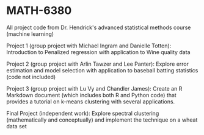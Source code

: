 # MATH-6380
All project code from Dr. Hendrick's advanced statistical methods course (machine learning)

Project 1 (group project with Michael Ingram and Danielle Totten):
  Introduction to Penalized regression with application to Wine quality data
 
Project 2 (group project with Arlin Tawzer and Lee Panter):
   Explore error estimation and model selection with application to baseball batting statistics (code not included)
   
Project 3 (group project with Lu Vy and Chandler James):
   Create an R Markdown document (which includes both R and Python code) that provides a tutorial on k-means clustering with several      applications.
   
Final Project (independent work):
    Explore spectral clustering (mathematically and conceptually) and implement the technique on a wheat data set
    
 
  
